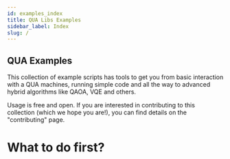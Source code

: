 ```yaml
---
id: examples_index
title: QUA Libs Examples
sidebar_label: Index
slug: /
---
```

## QUA Examples
This collection of example scripts has tools to get you from basic interaction with a QUA machines, 
running simple code and all the way to advanced hybrid algorithms like QAOA, VQE and others. 

Usage is free and open. If you are interested in contributing to this collection (which we hope you are!), 
you can find details on the "contributing" page.


# What to do first? 


